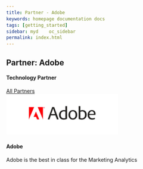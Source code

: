 ```yaml
---
title: Partner - Adobe
keywords: homepage documentation docs
tags: [getting_started]
sidebar: myd	oc_sidebar
permalink: index.html
---
```


## Partner: Adobe

<h4 class="text-center">Technology Partner</h4>

<div class="bg-white rounded-5" style="background-color: var(--blue-100)!important">
     <section class="p-4 justify-content-center  w-100">
      <a href="/company/partners" class="btn btn-secondary"><span class="fa fa-arrow-left"></span>All Partners</a>
         <div class="card m-2 mx-auto" style="max-width: 800px;">
          <img src="/media/partners/adobe.png" class="card-img-top" alt="Abole" style="max-width:300px">
          <div class="card-body">
            <h4 class="card-title">Adobe</h4>
            <p class="card-text">
              Adobe is the best in class for the Marketing Analytics
            </p>
          </div>
        </div>
      </section>
</div>
